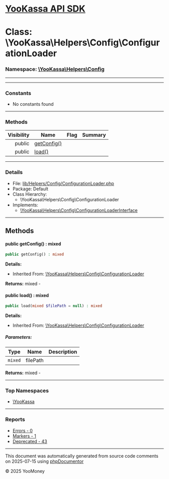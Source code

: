 # [YooKassa API SDK](../home.md)

# Class: \YooKassa\Helpers\Config\ConfigurationLoader
### Namespace: [\YooKassa\Helpers\Config](../namespaces/yookassa-helpers-config.md)
---

---
### Constants
* No constants found

---
### Methods
| Visibility | Name | Flag | Summary |
| ----------:| ---- | ---- | ------- |
| public | [getConfig()](../classes/YooKassa-Helpers-Config-ConfigurationLoader.md#method_getConfig) |  |  |
| public | [load()](../classes/YooKassa-Helpers-Config-ConfigurationLoader.md#method_load) |  |  |

---
### Details
* File: [lib/Helpers/Config/ConfigurationLoader.php](../../lib/Helpers/Config/ConfigurationLoader.php)
* Package: Default
* Class Hierarchy:
  * \YooKassa\Helpers\Config\ConfigurationLoader
* Implements:
  * [\YooKassa\Helpers\Config\ConfigurationLoaderInterface](../classes/YooKassa-Helpers-Config-ConfigurationLoaderInterface.md)

---
## Methods
<a name="method_getConfig" class="anchor"></a>
#### public getConfig() : mixed

```php
public getConfig() : mixed
```

**Details:**
* Inherited From: [\YooKassa\Helpers\Config\ConfigurationLoader](../classes/YooKassa-Helpers-Config-ConfigurationLoader.md)

**Returns:** mixed - 


<a name="method_load" class="anchor"></a>
#### public load() : mixed

```php
public load(mixed $filePath = null) : mixed
```

**Details:**
* Inherited From: [\YooKassa\Helpers\Config\ConfigurationLoader](../classes/YooKassa-Helpers-Config-ConfigurationLoader.md)

##### Parameters:
| Type | Name | Description |
| ---- | ---- | ----------- |
| <code lang="php">mixed</code> | filePath  |  |

**Returns:** mixed - 



---

### Top Namespaces

* [\YooKassa](../namespaces/yookassa.md)

---

### Reports
* [Errors - 0](../reports/errors.md)
* [Markers - 1](../reports/markers.md)
* [Deprecated - 43](../reports/deprecated.md)

---

This document was automatically generated from source code comments on 2025-07-15 using [phpDocumentor](http://www.phpdoc.org/)

&copy; 2025 YooMoney